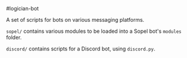 #logician-bot

A set of scripts for bots on various messaging platforms.

`sopel/` contains various modules to be loaded into a Sopel bot's `modules` folder.

`discord/` contains scripts for a Discord bot, using `discord.py`.
